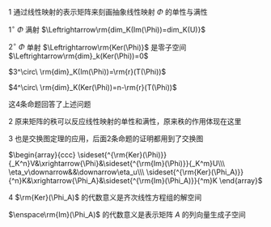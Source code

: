 1 通过线性映射的表示矩阵来刻画抽象线性映射 $\Phi$ 的单性与满性  
  
$1^\circ\ \Phi$ 满射 $\Leftrightarrow\rm{dim_K(Im(\Phi))=dim_K(U)}$  
  
$2^\circ\ \Phi$ 单射 $\Leftrightarrow\rm{Ker(\Phi)}$ 是零子空间 $\Leftrightarrow\rm{dim}_k(Ker(\Phi))=0$  
  
$3^\circ\ \rm{dim}_K(Im(\Phi))=\rm{r}(T(\Phi))$  
  
$4^\circ\ \rm{dim}_K(Ker(\Phi))=n-\rm{r}(T(\Phi))$  
  
这4条命题回答了上述问题  
  
2 原来矩阵的秩可以反应线性映射的单性和满性，原来秩的作用体现在这里  
  
3 也是交换图定理的应用，后面2条命题的证明都用到了交换图  
  
$\begin{array}{ccc}  
\sideset{^{\rm{Ker}(\Phi)}}{_K^n}V&\xrightarrow{\Phi}&\sideset{^{\rm{Im}(\Phi)}}{_K^m}U\\\  
\eta_v\downarrow&&\downarrow\eta_u\\\  
\sideset{^{\rm{Ker}(\Phi_A)}}{^n}K&\xrightarrow{\Phi_A}&\sideset{^{\rm{Im}(\Phi_A)}}{^m}K  
\end{array}$  
  
4  $\rm{Ker}(\Phi_A)$ 的代数意义是齐次线性方程组的解空间  
  
$\enspace\rm{Im}(\Phi_A)$ 的代数意义是表示矩阵 $A$ 的列向量生成子空间  
